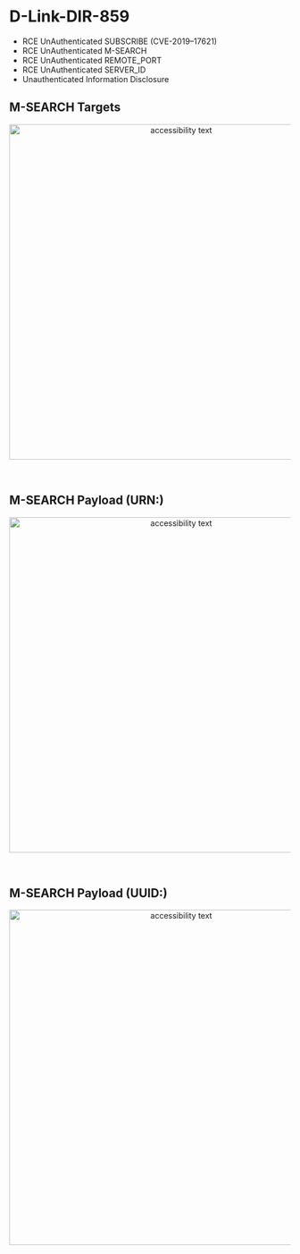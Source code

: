 # D-Link-DIR-859
* RCE UnAuthenticated SUBSCRIBE (CVE-2019–17621)
* RCE UnAuthenticated M-SEARCH
* RCE UnAuthenticated REMOTE_PORT
* RCE UnAuthenticated SERVER_ID
* Unauthenticated Information Disclosure

## M-SEARCH Targets
<p align="center">
  <img src="https://raw.githubusercontent.com/s1kr10s/D-Link-DIR-859-RCE/master/ssdpcgi_1.png" width="600" alt="accessibility text">
</p>
<br>

## M-SEARCH Payload (URN:)
<p align="center">
  <img src="https://raw.githubusercontent.com/s1kr10s/D-Link-DIR-859-RCE/master/ssdpcgi_2.png" width="600" alt="accessibility text">
</p>
<br>

## M-SEARCH Payload (UUID:)
<p align="center">
  <img src="https://raw.githubusercontent.com/s1kr10s/D-Link-DIR-859-RCE/master/ssdpcgi_3.png" width="600" alt="accessibility text">
</p>
<br>
